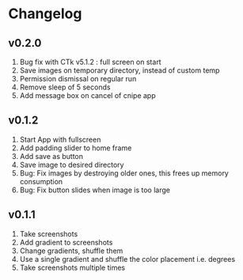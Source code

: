 # Changelog

## v0.2.0

1. Bug fix with CTk v5.1.2 : full screen on start
2. Save images on temporary directory, instead of custom temp
3. Permission dismissal on regular run
4. Remove sleep of 5 seconds
5. Add message box on cancel of cnipe app


## v0.1.2

1. Start App with fullscreen
2. Add padding slider to home frame
3. Add save as button
4. Save image to desired directory
5. Bug: Fix images by destroying older ones, this frees up memory consumption
6. Bug: Fix button slides when image is too large


## v0.1.1

1. Take screenshots
2. Add gradient to screenshots
3. Change gradients, shuffle them
4. Use a single gradient and shuffle the color placement i.e. degrees
5. Take screenshots multiple times
